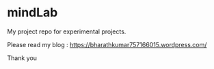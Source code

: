 # mindLab
My project repo for experimental projects.

Please read my blog : https://bharathkumar757166015.wordpress.com/

Thank you
